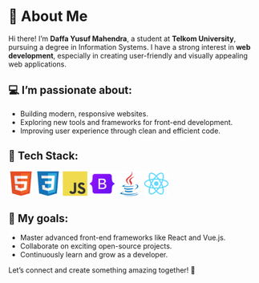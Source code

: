 <h1>🌟 About Me</h1>

<p>Hi there! I’m <strong>Daffa Yusuf Mahendra</strong>, a student at <strong>Telkom University</strong>, pursuing a degree in Information Systems. I have a strong interest in <strong>web development</strong>, especially in creating user-friendly and visually appealing web applications.</p>

<h2>💻 I’m passionate about:</h2>
<ul>
  <li>Building modern, responsive websites.</li>
  <li>Exploring new tools and frameworks for front-end development.</li>
  <li>Improving user experience through clean and efficient code.</li>
</ul>

<h2>🚀 Tech Stack:</h2>
<p>
  <img src="https://github.com/devicons/devicon/blob/master/icons/html5/html5-original.svg" alt="HTML5" width="50" height="50" />
  <img src="https://github.com/devicons/devicon/blob/master/icons/css3/css3-original.svg" alt="CSS3" width="50" height="50" />
  <img src="https://github.com/devicons/devicon/blob/master/icons/javascript/javascript-original.svg" alt="JavaScript" width="50" height="50" />
  <img src="https://github.com/devicons/devicon/blob/master/icons/bootstrap/bootstrap-original.svg" alt="Bootstrap" width="50" height="50" />
  <img src="https://github.com/devicons/devicon/blob/master/icons/java/java-original.svg" alt="Java" width="50" height="50" />
  <img src="https://github.com/devicons/devicon/blob/master/icons/react/react-original.svg" alt="React" width="50" height="50" />
 
</p>

<h2>🎯 My goals:</h2>
<ul>
  <li>Master advanced front-end frameworks like React and Vue.js.</li>
  <li>Collaborate on exciting open-source projects.</li>
  <li>Continuously learn and grow as a developer.</li>
</ul>

<p>Let’s connect and create something amazing together! 🚀</p>
